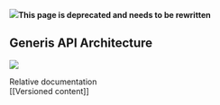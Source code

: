 <!--
author:
    - 'Jérôme Bogaerts'
created_at: '2010-12-02 16:27:34'
updated_at: '2013-03-13 12:58:49'
tags:
    - 'Documentation for core components'
-->

![](http://forge.taotesting.com/attachments/download/760/attention.png)**This page is deprecated and needs to be rewritten**

Generis API Architecture
------------------------

![](http://forge.taotesting.com/attachments/download/762/GenerisCoreKernel.png)

Relative documentation\
[[Versioned content]]


